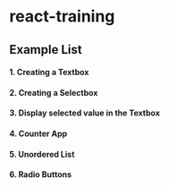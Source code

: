 # react-training


## Example List

#### 1. Creating a Textbox
#### 2. Creating a Selectbox
#### 3. Display selected value in the Textbox
#### 4. Counter App
#### 5. Unordered List
#### 6. Radio Buttons
